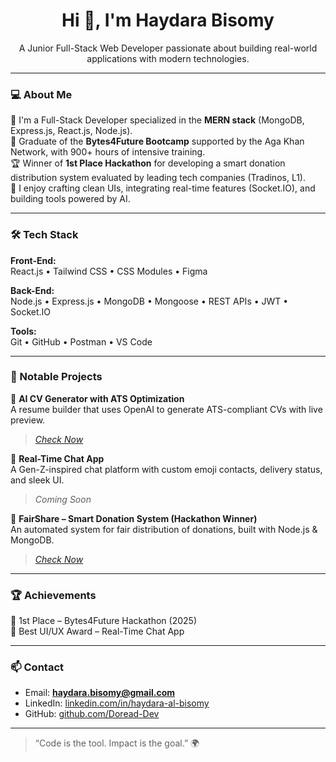 <h1 align="center">Hi 👋, I'm Haydara Bisomy</h1>
<p align="center">
  A Junior Full-Stack Web Developer passionate about building real-world applications with modern technologies.
</p>

---

### 💻 About Me

🚀 I'm a Full-Stack Developer specialized in the **MERN stack** (MongoDB, Express.js, React.js, Node.js).  
🎯 Graduate of the **Bytes4Future Bootcamp** supported by the Aga Khan Network, with 900+ hours of intensive training.  
🏆 Winner of **1st Place Hackathon** for developing a smart donation distribution system evaluated by leading tech companies (Tradinos, L1).  
🎨 I enjoy crafting clean UIs, integrating real-time features (Socket.IO), and building tools powered by AI.

---

### 🛠️ Tech Stack

**Front-End:**  
React.js • Tailwind CSS • CSS Modules • Figma

**Back-End:**  
Node.js • Express.js • MongoDB • Mongoose • REST APIs • JWT • Socket.IO

**Tools:**  
Git • GitHub • Postman • VS Code

---

### 📌 Notable Projects

🔹 **AI CV Generator with ATS Optimization**  
A resume builder that uses OpenAI to generate ATS-compliant CVs with live preview.  
> [_Check Now_](https://github.com/Doread-Dev/cv-generator.git)

🔹 **Real-Time Chat App**  
A Gen-Z-inspired chat platform with custom emoji contacts, delivery status, and sleek UI.  
> _Coming Soon_

🔹 **FairShare – Smart Donation System (Hackathon Winner)**  
An automated system for fair distribution of donations, built with Node.js & MongoDB.  
> [_Check Now_](https://github.com/Doread-Dev/fairshare-donation-system.git)

---

### 🏆 Achievements

🏅 1st Place – Bytes4Future Hackathon (2025)  
🎨 Best UI/UX Award – Real-Time Chat App

---

### 📫 Contact

- Email: **haydara.bisomy@gmail.com**  
- LinkedIn: [linkedin.com/in/haydara-al-bisomy](https://www.linkedin.com/in/haydara-al-bisomy)  
- GitHub: [github.com/Doread-Dev](https://github.com/Doread-Dev)  

---

> “Code is the tool. Impact is the goal.” 🌍
